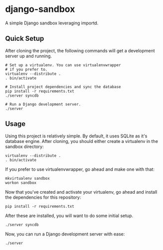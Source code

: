 django-sandbox
==============

A simple Django sandbox leveraging importd.

Quick Setup
-----------

After cloning the project, the following commands will get a
development server up and running.

    # Set up a virtualenv. You can use virtualenvwrapper
    # if you prefer to.
    virtualenv --distribute .
    . bin/activate
    
    # Install project dependencies and sync the database
    pip install -r requirements.txt
    ./server syncdb

    # Run a Django development server.
    ./server

Usage
-----

Using this project is relatively simple. By default, it uses
SQLite as it's database engine. After cloning, you should
either create a virtualenv in the sandbox directory:

    virtualenv --distribute .
    . bin/activate
  
If you prefer to use virtualenvwrapper, go ahead and make one
with that:

    mkvirtualenv sandbox
    workon sandbox

Now that you've created and activate your virtualenv, go ahead
and install the dependencies for this repository:

    pip install -r requirements.txt
    
After these are installed, you will want to do some initial
setup.

    ./server syncdb

Now, you can run a Django development server with ease:

    ./server

